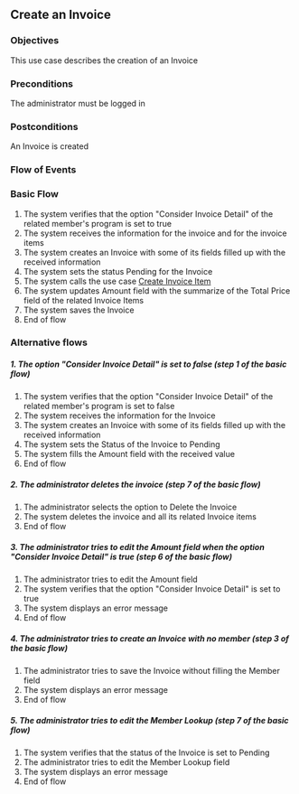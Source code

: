 ## Create an Invoice

### Objectives 
This use case describes the creation of an Invoice

### Preconditions
The administrator must be logged in

### Postconditions
An Invoice is created

### Flow of Events

### Basic Flow

1. The system verifies that the option "Consider Invoice Detail" of the related member's program is set to true
2. The system receives the information for the invoice and for the invoice items
3. The system creates an Invoice with some of its fields filled up with the received information
4. The system sets the status Pending for the Invoice
5. The system calls the use case [Create Invoice Item](?name=UC-PRP-0002)
6. The system updates Amount field with the summarize of the Total Price field of the related Invoice Items 
7. The system saves the Invoice
8. End of flow

### Alternative flows

##### 1. The option "Consider Invoice Detail" is set to false (step 1 of the basic flow)
   1. The system verifies that the option "Consider Invoice Detail" of the related member's program is set to false
   2. The system receives the information for the Invoice
   3. The system creates an Invoice with some of its fields filled up with the received information
   4. The system sets the Status of the Invoice to Pending
   5. The system fills the Amount field with the received value 
   6. End of flow

##### 2. The administrator deletes the invoice (step 7 of the basic flow)
   1. The administrator selects the option to Delete the Invoice
   2. The system deletes the invoice and all its related Invoice items
   3. End of flow

##### 3. The administrator tries to edit the Amount field when the option "Consider Invoice Detail" is true (step 6 of the basic flow)
   1. The administrator tries to edit the Amount field
   2. The system verifies that the option "Consider Invoice Detail" is set to true
   3. The system displays an error message
   4. End of flow
   
##### 4. The administrator tries to create an Invoice with no member (step 3 of the basic flow)
   1. The administrator tries to save the Invoice without filling the Member field
   2. The system displays an error message
   3. End of flow

##### 5. The administrator tries to edit the Member Lookup (step 7 of the basic flow)
   1. The system verifies that the status of the Invoice is set to Pending
   2. The administrator tries to edit the Member Lookup field
   4. The system displays an error message
   5. End of flow
